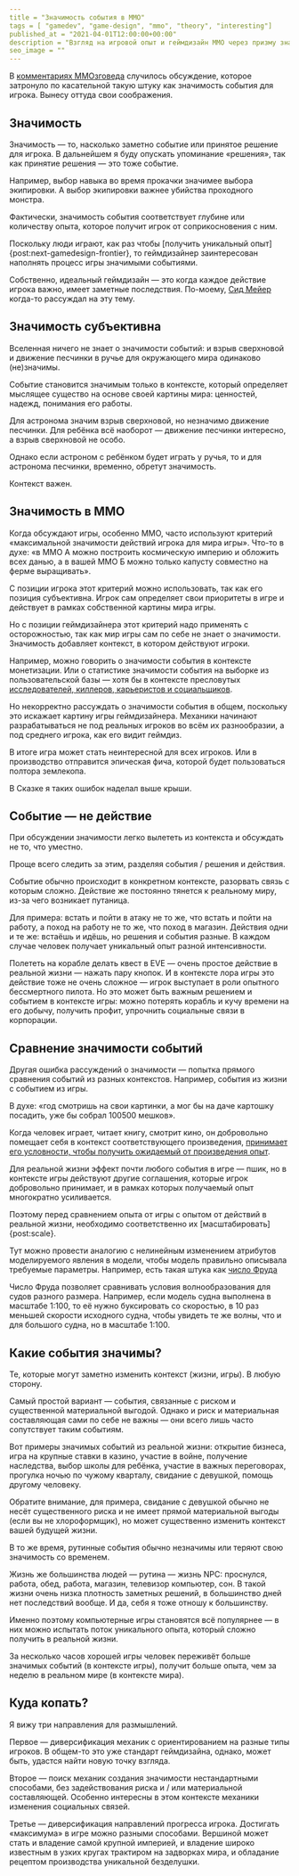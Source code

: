 ```yaml
---
title = "Значимость события в ММО"
tags = [ "gamedev", "game-design", "mmo", "theory", "interesting"]
published_at = "2021-04-01T12:00:00+00:00"
description = "Взгляд на игровой опыт и геймдизайн ММО через призму значимости событий для игрока."
seo_image = ""
---
```


В [комментариях ММОзговеда](https://mmozg.net/hah/2021/03/26/nuzhen-li-nam-novyy-mir.html) случилось обсуждение, которое затронуло по касательной такую штуку как значимость события для игрока. Вынесу оттуда свои соображения.

<!-- more -->

## Значимость

Значимость — то, насколько заметно событие или принятое решение для игрока. В дальнейшем я буду опускать упоминание «решения», так как принятие решения — это тоже событие.

Например, выбор навыка во время прокачки значимее выбора экипировки. А выбор экипировки важнее убийства проходного монстра.

Фактически, значимость события соответствует глубине или количеству опыта, которое получит игрок от соприкосновения с ним.

Поскольку люди играют, как раз чтобы [получить уникальный опыт]{post:next-gamedesign-frontier}, то геймдизайнер заинтересован наполнять процесс игры значимыми событиями.

Собственно, идеальный геймдизайн — это когда каждое действие игрока важно, имеет заметные последствия. По-моему, [Сид Мейер](https://ru.wikipedia.org/wiki/%D0%9C%D0%B5%D0%B9%D0%B5%D1%80,_%D0%A1%D0%B8%D0%B4) когда-то рассуждал на эту тему.

## Значимость субъективна

Вселенная ничего не знает о значимости событий: и взрыв сверхновой и движение песчинки в ручье для окружающего мира одинаково (не)значимы.

Событие становится значимым только в контексте, который определяет мыслящее существо на основе своей картины мира: ценностей, надежд, понимания его работы.

Для астронома значим взрыв сверхновой, но незначимо движение песчинки. Для ребёнка всё наоборот — движение песчинки интересно, а взрыв сверхновой не особо.

Однако если астроном с ребёнком будет играть у ручья, то и для астронома песчинки, временно, обретут значимость.

Контекст важен.

## Значимость в ММО

Когда обсуждают игры, особенно ММО, часто используют критерий «максимальной значимости действий игрока для мира игры». Что-то в духе: «в ММО А можно построить космическую империю и обложить всех данью, а в вашей ММО Б можно только капусту совместно на ферме выращивать».

С позиции игрока этот критерий можно использовать, так как его позиция субъективна. Игрок сам определяет свои приоритеты в игре и действует в рамках собственной картины мира игры.

Но с позиции геймдизайнера этот критерий надо применять с осторожностью, так как мир игры сам по себе не знает о значимости. Значимость добавляет контекст, в котором действуют игроки.

Например, можно говорить о значимости события в контексте монетизации. Или о статистике значимости события на выборке из пользовательской базы — хотя бы в контексте пресловутых [исследователей, киллеров, карьеристов и социальщиков](https://habr.com/ru/company/mailru/blog/263839/).

Но некорректно рассуждать о значимости события в общем, поскольку это искажает картину игры геймдизайнера. Механики начинают разрабатываться не под реальных игроков во всём их разнообразии, а под среднего игрока, как его видит геймдиз.

В итоге игра может стать неинтересной для всех игроков. Или в производство отправится эпическая фича, которой будет пользоваться полтора землекопа.

В Сказке я таких ошибок наделал выше крыши.

## Событие — не действие

При обсуждении значимости легко вылететь из контекста и обсуждать не то, что уместно.

Проще всего следить за этим, разделяя события / решения и действия.

Событие обычно происходит в конкретном контексте, разорвать связь с которым сложно. Действие же постоянно тянется к реальному миру, из-за чего возникает путаница.

Для примера: встать и пойти в атаку не то же, что встать и пойти на работу, а поход на работу не то же, что поход в магазин. Действия одни и те же: встаёшь и идёшь, но решения и события разные. В каждом случае человек получает уникальный опыт разной интенсивности.

Полететь на корабле делать квест в EVE — очень простое действие в реальной жизни — нажать пару кнопок. И в контексте лора игры это действие тоже не очень сложное — игрок выступает в роли опытного бессмертного пилота. Но это может быть важным решением и событием в контексте игры: можно потерять корабль и кучу времени на его добычу, получить профит, упрочнить социальные связи в корпорации.

## Сравнение значимости событий

Другая ошибка рассуждений о значимости — попытка прямого сравнения событий из разных контекстов. Например, события из жизни с событием из игры.

В духе: «год смотришь на свои картинки, а мог бы на даче картошку посадить, уже бы собрал 100500 мешков».

Когда человек играет, читает книгу, смотрит кино, он добровольно помещает себя в контекст соответствующего произведения, [принимает его условности, чтобы получить ожидаемый от произведения опыт](https://ru.wikipedia.org/wiki/%D0%9F%D1%80%D0%B8%D0%BE%D1%81%D1%82%D0%B0%D0%BD%D0%BE%D0%B2%D0%BA%D0%B0_%D0%BD%D0%B5%D0%B2%D0%B5%D1%80%D0%B8%D1%8F).

Для реальной жизни эффект почти любого события в игре — пшик, но в контексте игры действуют другие соглашения, которые игрок добровольно принимает, и в рамках которых получаемый опыт многократно усиливается.

Поэтому перед сравнением опыта от игры с опытом от действий в реальной жизни, необходимо соответственно их [масштабировать]{post:scale}.

Тут можно провести аналогию с нелинейным изменением атрибутов моделируемого явления в модели, чтобы модель правильно описывала требуемые параметры. Например, есть такая штука как [число Фруда](https://ru.wikipedia.org/wiki/%D0%A7%D0%B8%D1%81%D0%BB%D0%BE_%D0%A4%D1%80%D1%83%D0%B4%D0%B0)

Число Фруда позволяет сравнивать условия волнообразования для судов разного размера. Например, если модель судна выполнена в масштабе 1:100, то её нужно буксировать со скоростью, в 10 раз меньшей скорости исходного судна, чтобы увидеть те же волны, что и для большого судна, но в масштабе 1:100.

## Какие события значимы?

Те, которые могут заметно изменить контекст (жизни, игры). В любую сторону.

Самый простой вариант — события, связанные с риском и существенной материальной выгодой. Однако и риск и материальная составляющая сами по себе не важны — они всего лишь часто сопутствует таким событиям.

Вот примеры значимых событий из реальной жизни: открытие бизнеса, игра на крупные ставки в казино, участие в войне, получение наследства, выбор школы для ребёнка, участие в важных переговорах, прогулка ночью по чужому кварталу, свидание с девушкой, помощь другому человеку.

Обратите внимание, для примера, свидание с девушкой обычно не несёт существенного риска и не имеет прямой материальной выгоды (если вы не хлороформщик), но может существенно изменить контекст вашей будущей жизни.

В то же время, рутинные события обычно незначимы или теряют свою значимость со временем.

Жизнь же большинства людей — рутина — жизнь NPC: проснулся, работа, обед, работа, магазин, телевизор компьютер, сон. В такой жизни очень низка плотность заметных решений, в большинство дней нет последствий вообще. И да, себя я тоже отношу к большинству.

Именно поэтому компьютерные игры становятся всё популярнее — в них можно испытать поток уникального опыта, который сложно получить в реальной жизни.

За несколько часов хорошей игры человек переживёт больше значимых событий (в контексте игры), получит больше опыта, чем за неделю в реальном мире (в контексте мира).

## Куда копать?

Я вижу три направления для размышлений.

Первое — диверсификация механик с ориентированием на разные типы игроков. В общем-то это уже стандарт геймдизайна, однако, может быть, удастся найти новую точку взгляда.

Второе — поиск механик создания значимости нестандартными способами, без задействования риска и / или материальной составляющей. Особенно интересны в этом контексте механики изменения социальных связей.

Третье — диверсификация направлений прогресса игрока. Достигать «максимума» в игре можно разными способами. Вершиной может стать и владение самой крупной империей, и владение широко известным в узких кругах трактиром на задворках мира, и обладание рецептом производства уникальной безделушки.
